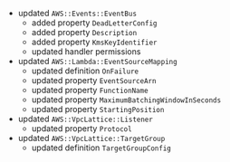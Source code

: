 - updated `AWS::Events::EventBus`
  - added property `DeadLetterConfig`
  - added property `Description`
  - added property `KmsKeyIdentifier`
  - updated handler permissions
- updated `AWS::Lambda::EventSourceMapping`
  - updated definition `OnFailure`
  - updated property `EventSourceArn`
  - updated property `FunctionName`
  - updated property `MaximumBatchingWindowInSeconds`
  - updated property `StartingPosition`
- updated `AWS::VpcLattice::Listener`
  - updated property `Protocol`
- updated `AWS::VpcLattice::TargetGroup`
  - updated definition `TargetGroupConfig`
